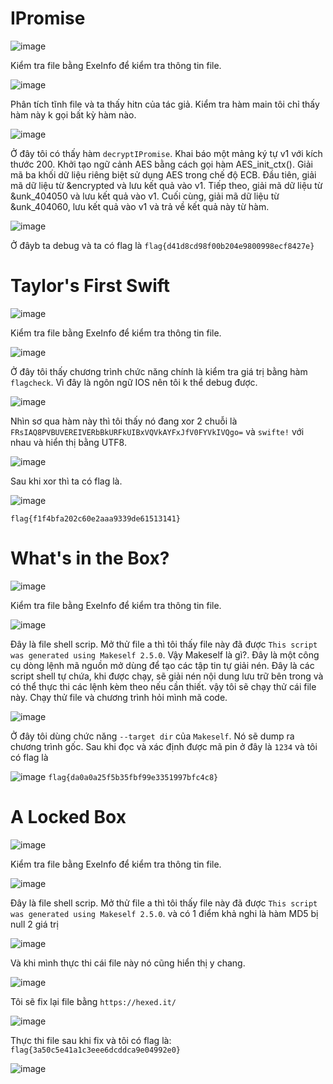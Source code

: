 # IPromise

![image](https://github.com/daglongg/ctf.nahamcon/assets/138242812/3d5d1287-faaa-45fd-a5c9-c9bd0f1f4e72)

Kiểm tra file bằng ExeInfo để kiểm tra thông tin file.

![image](https://github.com/daglongg/ctf.nahamcon/assets/138242812/a98e3965-dfdb-4ff1-be95-09a6830ca53f)

Phân tích tĩnh file và ta thấy hitn của tác giả. Kiểm tra hàm main tôi chỉ thấy hàm này k gọi bất kỳ hàm nào.

![image](https://github.com/daglongg/ctf.nahamcon/assets/138242812/2b32c229-c785-4bd2-8805-ddd859ddc56c)

Ở đây tôi có thấy hàm  `decryptIPromise`. Khai báo một mảng ký tự v1 với kích thước 200. Khởi tạo ngữ cảnh AES bằng cách gọi hàm AES_init_ctx(). Giải mã ba khối dữ liệu riêng biệt sử dụng AES trong chế độ ECB. Đầu tiên, giải mã dữ liệu từ &encrypted và lưu kết quả vào v1. Tiếp theo, giải mã dữ liệu từ &unk_404050 và lưu kết quả vào v1. Cuối cùng, giải mã dữ liệu từ &unk_404060, lưu kết quả vào v1 và trả về kết quả này từ hàm.

![image](https://github.com/daglongg/ctf.nahamcon/assets/138242812/8e5125a7-ba39-4ffb-8f02-83f5a1554dc6)

Ở đâyb ta debug và ta có flag là `flag{d41d8cd98f00b204e9800998ecf8427e}`

# Taylor's First Swift

![image](https://github.com/daglongg/ctf.nahamcon/assets/138242812/89459a43-f49c-4c95-9a51-76a3162b6bf4)

Kiểm tra file bằng ExeInfo để kiểm tra thông tin file.

![image](https://github.com/daglongg/ctf.nahamcon/assets/138242812/e35795d3-dd30-47a5-80d6-1779b02a709e)

Ở đây tôi thấy chương trình chức năng chính là kiểm tra giá trị bằng hàm `flagcheck`. Vì đây là ngôn ngữ IOS nên tôi k thể debug được.

![image](https://github.com/daglongg/ctf.nahamcon/assets/138242812/318e4087-c6d9-456e-a260-b56e93db796d)

Nhìn sơ qua hàm này thì tôi thấy nó đang xor 2 chuỗi là `FRsIAQ8PVBUVEREIVERbBkURFkUIBxVQVkAYFxJfV0FYVkIVQgo=` và `swifte!` với nhau và hiển thị bằng UTF8.

![image](https://github.com/daglongg/ctf.nahamcon/assets/138242812/98279372-3c90-496d-a59f-3bfc6f2c1803)

Sau khi xor thì ta có flag là.

![image](https://github.com/daglongg/ctf.nahamcon/assets/138242812/963b25ca-5150-4d51-8283-9821f02d5ed8)

`flag{f1f4bfa202c60e2aaa9339de61513141}`

# What's in the Box?

![image](https://github.com/daglongg/ctf.nahamcon/assets/138242812/bfa2a6bd-04b1-449e-8f7e-0fc3d4562217)

Kiểm tra file bằng ExeInfo để kiểm tra thông tin file.

![image](https://github.com/daglongg/ctf.nahamcon/assets/138242812/74e0ff5f-3a74-42c3-966d-f604d6432c1a)

Đây là file shell scrip. Mở thử file a thì tôi thấy file này đã được `This script was generated using Makeself 2.5.0`. Vậy Makeself là gì?. Đây là  một công cụ dòng lệnh mã nguồn mở dùng để tạo các tập tin tự giải nén. Đây là các script shell tự chứa, khi được chạy, sẽ giải nén nội dung lưu trữ bên trong và có thể thực thi các lệnh kèm theo nếu cần thiết. vậy tôi sẽ chạy thử cái file này. Chạy thử file và chương trình hỏi mình mã code.

![image](https://github.com/daglongg/ctf.nahamcon/assets/138242812/52870049-182a-4670-8ddc-0ebcbd6c29be)

Ở đây tôi dùng chức năng `--target dir` của  `Makeself`. Nó sẽ dump ra chương trình gốc. Sau khi đọc và xác định được mã pin ở đây là `1234` và tôi có flag là

![image](https://github.com/daglongg/ctf.nahamcon/assets/138242812/aa230cf3-31eb-45db-bb24-b07b3bbce2e4)
`flag{da0a0a25f5b35fbf99e3351997bfc4c8}`

# A Locked Box

![image](https://github.com/daglongg/ctf.nahamcon/assets/138242812/431f13dc-91cc-4dfa-8e88-5c1a38b2f1c2)

Kiểm tra file bằng ExeInfo để kiểm tra thông tin file.

![image](https://github.com/daglongg/ctf.nahamcon/assets/138242812/5dc1a722-ff71-4601-890e-dc11d9d83b5c)

Đây là file shell scrip. Mở thử file a thì tôi thấy file này đã được `This script was generated using Makeself 2.5.0`. và có 1 điểm khả nghi là hàm MD5 bị null 2 giá trị 

![image](https://github.com/daglongg/ctf.nahamcon/assets/138242812/f09b1c62-4d58-40d9-bf72-357ee8c243e7)

Và khi mình thực thi cái file này nó cũng hiển thị y chang. 

![image](https://github.com/daglongg/ctf.nahamcon/assets/138242812/4b5451c0-3a5c-4b6d-b350-a3a1099a14c2)

Tôi sẽ fix  lại file bằng `https://hexed.it/`

![image](https://github.com/daglongg/ctf.nahamcon/assets/138242812/87bd9195-dfe8-45a5-ba37-04e453dd0c20)

Thực thi file sau khi fix và tôi có flag là: `flag{3a50c5e41a1c3eee6dcddca9e04992e0}`

![image](https://github.com/daglongg/ctf.nahamcon/assets/138242812/1fd25b9a-64a6-4d16-af1b-7af24fe7631d)









